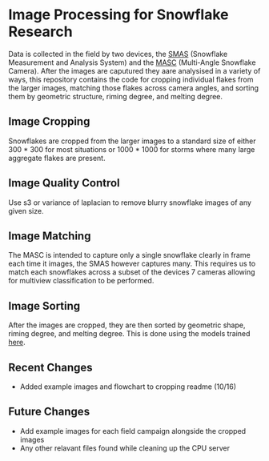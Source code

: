 # Image Processing for Snowflake Research

Data is collected in the field by two devices, the [SMAS](https://ieeexplore.ieee.org/document/9886325) (Snowflake Measurement and Analysis System) and the [MASC](https://www.researchgate.net/figure/Multi-Angle-Snowflake-Camera-MASC-a-photograph-showing-three-cameras-and-electronic_fig1_303957019) (Multi-Angle Snowflake Camera). After the images are caputured they aare analysised in a variety of ways, this repository contains the code for cropping individual flakes from the larger images, matching those flakes across camera angles, and sorting them by geometric structure, riming degree, and melting degree. 

## Image Cropping

Snowflakes are cropped from the larger images to a standard size of either 300 * 300 for most situations or 1000 * 1000 for storms where many large aggregate flakes are present.

## Image Quality Control

Use s3 or variance of laplacian to remove blurry snowflake images of any given size.

## Image Matching

The MASC is intended to capture only a single snowflake clearly in frame each time it images, the SMAS however captures many. This requires us to match each snowflakes across a subset of the devices 7 cameras allowing for multiview classification to be performed. 

## Image Sorting

After the images are cropped, they are then sorted by geometric shape, riming degree, and melting degree. This is done using the models trained [here](https://github.com/Isaac-Jacobson/snowClassification/tree/main).

## Recent Changes
- Added example images and flowchart to cropping readme (10/16)

## Future Changes
- Add example images for each field campaign alongside the cropped images
- Any other relavant files found while cleaning up the CPU server
